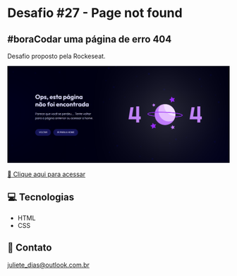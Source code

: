 # Desafio #27 - Page not found

## #boraCodar uma página de erro 404

Desafio proposto pela Rockeseat.

![preview](./preview.png)

[🔗 Clique aqui para acessar](https://julietedias.github.io/page-not-found/)

## 💻 Tecnologias
- HTML
- CSS 

## 📩 Contato
juliete_dias@outlook.com.br

